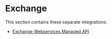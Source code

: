 # Exchange

This section contains these separate integrations:

- [Exchange Webservices Managed API](/exchange/ews-managed-api/README.md)
